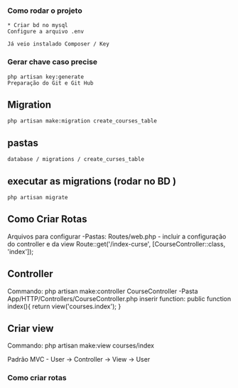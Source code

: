 
### Como rodar o projeto
    * Criar bd no mysql
    Configure a arquivo .env

    Já veio instalado Composer / Key

### Gerar chave caso precise

    php artisan key:generate
    Preparação do Git e Git Hub

 ## Migration 
    php artisan make:migration create_courses_table
## pastas 
    database / migrations / create_curses_table

## executar as migrations  (rodar no BD )
    php artisan migrate

## Como Criar Rotas 
Arquivos para configurar
-Pastas: Routes/web.php - incluir a configuração do controller e da view
    Route::get('/index-curse', [CourseController::class, 'index']);


## Controller
Commando: php artisan make:controller CourseController
-Pasta App/HTTP/Controllers/CourseController.php
inserir function:
    public function index(){
        return view('courses.index');
    }

## Criar view
Commando: php artisan make:view courses/index


Padrão 
MVC - User -> Controller -> View -> User


### Como criar rotas
